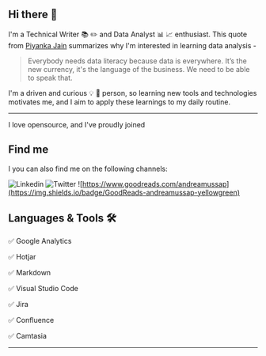 ## Hi there 👋

I'm a Technical Writer :books: :pencil2: and Data Analyst :bar_chart: :chart_with_upwards_trend: enthusiast. This quote from [Piyanka Jain](https://www.linkedin.com/in/piyanka/) summarizes why I'm interested in learning data analysis -

> Everybody needs data literacy because data is everywhere. It’s the new currency, it's the language of the business. We need to be able to speak that.

I'm a driven and curious 💡 🔎 person, so learning new tools and technologies motivates me, and I aim to apply these learnings to my daily routine.

--- 

I love opensource, and I've proudly joined 



## Find me

I you can also find me on the following channels:

![Linkedin](https://img.shields.io/badge/andreamussap-0077B5?style=flat&logo=Linkedin&logoColor=white)
![Twitter](https://img.shields.io/twitter/follow/andreamussap?style=social)
![https://www.goodreads.com/andreamussap](https://img.shields.io/badge/GoodReads-andreamussap-yellowgreen)

## Languages & Tools 🛠 

:white_check_mark:  Google Analytics

:white_check_mark: Hotjar

:white_check_mark: Markdown

:white_check_mark: Visual Studio Code

:white_check_mark: Jira

:white_check_mark: Confluence

:white_check_mark: Camtasia

--- 



<!--
**andreamussap/andreamussap** is a ✨ _special_ ✨ repository because its `README.md` (this file) appears on your GitHub profile.

Here are some ideas to get you started:

- 🔭 I’m currently working on ...
- 🌱 I’m currently learning ...
- 👯 I’m looking to collaborate on ...
- 🤔 I’m looking for help with ...
- 💬 Ask me about ...
- 📫 How to reach me: ...
- 😄 Pronouns: ...
- ⚡ Fun fact: ...
-->
